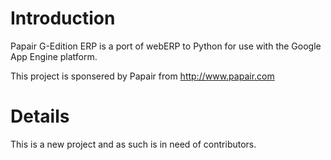 # Introduction #

Papair G-Edition ERP is a port of webERP to Python for use with the Google App Engine platform.

This project is sponsered by Papair from http://www.papair.com


# Details #

This is a new project and as such is in need of contributors.